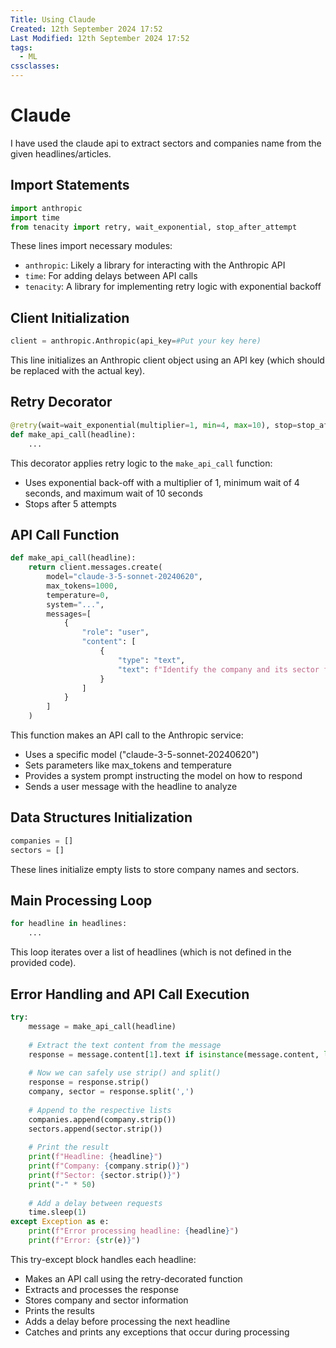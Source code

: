 ```yaml
---
Title: Using Claude
Created: 12th September 2024 17:52
Last Modified: 12th September 2024 17:52
tags:
  - ML
cssclasses:
---
```

# Claude

I have used the claude api to extract sectors and companies name from the given headlines/articles. 

## Import Statements

```python
import anthropic
import time
from tenacity import retry, wait_exponential, stop_after_attempt
```

These lines import necessary modules:
- `anthropic`: Likely a library for interacting with the Anthropic API
- `time`: For adding delays between API calls
- `tenacity`: A library for implementing retry logic with exponential backoff

## Client Initialization

```python
client = anthropic.Anthropic(api_key=#Put your key here)
```

This line initializes an Anthropic client object using an API key (which should be replaced with the actual key).

## Retry Decorator

```python
@retry(wait=wait_exponential(multiplier=1, min=4, max=10), stop=stop_after_attempt(5))
def make_api_call(headline):
    ...
```

This decorator applies retry logic to the `make_api_call` function:
- Uses exponential back-off with a multiplier of 1, minimum wait of 4 seconds, and maximum wait of 10 seconds
- Stops after 5 attempts

## API Call Function

```python
def make_api_call(headline):
    return client.messages.create(
        model="claude-3-5-sonnet-20240620",
        max_tokens=1000,
        temperature=0,
        system="...",
        messages=[
            {
                "role": "user",
                "content": [
                    {
                        "type": "text",
                        "text": f"Identify the company and its sector from this headline: {headline}"
                    }
                ]
            }
        ]
    )
```

This function makes an API call to the Anthropic service:
- Uses a specific model ("claude-3-5-sonnet-20240620")
- Sets parameters like max_tokens and temperature
- Provides a system prompt instructing the model on how to respond
- Sends a user message with the headline to analyze

## Data Structures Initialization

```python
companies = []
sectors = []
```

These lines initialize empty lists to store company names and sectors.

## Main Processing Loop

```python
for headline in headlines:
    ...
```

This loop iterates over a list of headlines (which is not defined in the provided code).

## Error Handling and API Call Execution

```python
try:
    message = make_api_call(headline)
    
    # Extract the text content from the message
    response = message.content[1].text if isinstance(message.content, list) else message.content.text
    
    # Now we can safely use strip() and split()
    response = response.strip()
    company, sector = response.split(',')
    
    # Append to the respective lists
    companies.append(company.strip())
    sectors.append(sector.strip())
    
    # Print the result
    print(f"Headline: {headline}")
    print(f"Company: {company.strip()}")
    print(f"Sector: {sector.strip()}")
    print("-" * 50)
    
    # Add a delay between requests
    time.sleep(1)
except Exception as e:
    print(f"Error processing headline: {headline}")
    print(f"Error: {str(e)}")
```

This try-except block handles each headline:
- Makes an API call using the retry-decorated function
- Extracts and processes the response
- Stores company and sector information
- Prints the results
- Adds a delay before processing the next headline
- Catches and prints any exceptions that occur during processing


